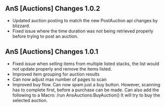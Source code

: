 AnS [Auctions] Changes 1.0.2
-----------------------------
* Updated auction posting to match the new PostAuction api changes by blizzard.
* Fixed issue where the time duration was not being retrieved properly before trying to post an auction.

AnS [Auctions] Changes 1.0.1
-----------------------------
* Fixed issue when selling items from multiple listed stacks, the list would not update properly and remove the items listed.
* Improved item grouping for auction results
* Can now adjust max number of pages to scan
* Improved buy flow. Can now spam just a buy button. However, scanning has to complete first, before a purchase can be made. Can also add the following to a Macro: /run AnsAuctions:BuyAuction() It will try to buy the selected auction.